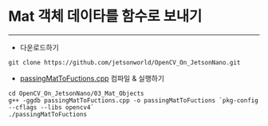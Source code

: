 # Mat 객체 데이타를 함수로 보내기
***
* 다운로드하기
```
git clone https://github.com/jetsonworld/OpenCV_On_JetsonNano.git
```

* [passingMatToFuctions.cpp](https://raw.githubusercontent.com/jetsonworld/OpenCV_On_JetsonNano/master/03_Mat_Objects/passingMatToFuctions.cpp) 컴파일 & 실행하기
```
cd OpenCV_On_JetsonNano/03_Mat_Objects
g++ -ggdb passingMatToFuctions.cpp -o passingMatToFuctions `pkg-config --cflags --libs opencv4`
./passingMatToFuctions
```

